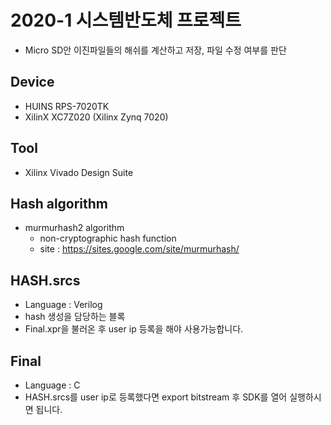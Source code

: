 # 2020-1 시스템반도체 프로젝트
- Micro SD안 이진파일들의 해쉬를 계산하고 저장, 파일 수정 여부를 판단 
## Device
- HUINS RPS-7020TK
- XilinX XC7Z020 (Xilinx Zynq 7020)
## Tool
- Xilinx Vivado Design Suite
## Hash algorithm
- murmurhash2 algorithm
  - non-cryptographic hash function
  - site : https://sites.google.com/site/murmurhash/
## HASH.srcs
- Language : Verilog
- hash 생성을 담당하는 블록
- Final.xpr을 불러온 후 user ip 등록을 해야 사용가능합니다.
## Final
- Language : C
- HASH.srcs를 user ip로 등록했다면 export bitstream 후 SDK를 열어 실행하시면 됩니다.
